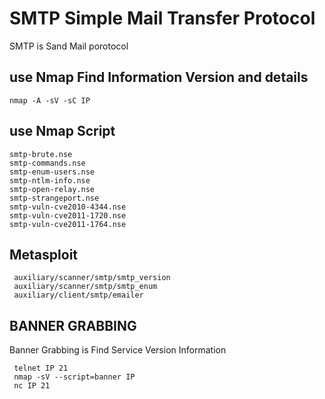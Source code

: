 # SMTP Simple Mail Transfer Protocol

SMTP is Sand Mail porotocol 


## use Nmap Find Information Version and details

    nmap -A -sV -sC IP

## use Nmap Script 

    smtp-brute.nse
    smtp-commands.nse
    smtp-enum-users.nse
    smtp-ntlm-info.nse
    smtp-open-relay.nse
    smtp-strangeport.nse
    smtp-vuln-cve2010-4344.nse
    smtp-vuln-cve2011-1720.nse
    smtp-vuln-cve2011-1764.nse


## Metasploit 

     auxiliary/scanner/smtp/smtp_version
     auxiliary/scanner/smtp/smtp_enum
     auxiliary/client/smtp/emailer

## BANNER GRABBING

   Banner Grabbing is Find Service Version Information
   
     telnet IP 21
     nmap -sV --script=banner IP
     nc IP 21
